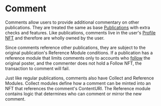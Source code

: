# Comment

Comments allow users to provide additional commentary on other publications. They are treated the same as base [Publications](https://docs.lens.xyz/docs/publication) with extra checks and features. Like publications, comments live in the user's [Profile NFT](https://docs.lens.xyz/docs/profile) and therefore are wholly owned by the user.

Since comments reference other publications, they are subject to the original publication's Reference Module conditions. If a publication has a reference module that limits comments only to accounts who [follow](https://docs.lens.xyz/docs/follow) the original poster, and the commenter does not hold a Follow NFT, the transaction to comment will fail.

Just like regular publications, comments also have Collect and Reference Modules. Collect modules define how a comment can be minted into an NFT that references the comment's ContentURI. The Reference module contains logic that determines who can comment or mirror the new comment.
